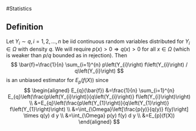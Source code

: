 #Statistics 
## Definition
Let $Y_{i} \sim q, i=1,2, \ldots, n$ be iid continuous random variables distributed for $Y_{i} \in \Omega$ with density $q$. We will require $p(x)>0 \Rightarrow q(x)>0$ for all $x \in \Omega$ (which is weaker than $p / q$ bounded as in rejection). Then
$$
\bar{f}=\frac{1}{n} \sum_{i=1}^{n} p\left(Y_{i}\right) f\left(Y_{i}\right) / q\left(Y_{i}\right)
$$
is an unbiased estimator for $E_{p}(f(X))$ since
$$
\begin{aligned}
E_{q}(\bar{f}) &=\frac{1}{n} \sum_{i=1}^{n} E_{q}\left(\frac{p\left(Y_{i}\right)}{q\left(Y_{i}\right)} f\left(Y_{i}\right)\right) \\
&=E_{q}\left(\frac{p\left(Y_{1}\right)}{q\left(Y_{1}\right)} f\left(Y_{1}\right)\right) \\
&=\int_{\Omega}\left[\frac{p(y)}{q(y)} f(y)\right] \times q(y) d y \\
&=\int_{\Omega} p(y) f(y) d y \\
&=E_{p}(f(X))
\end{aligned}
$$